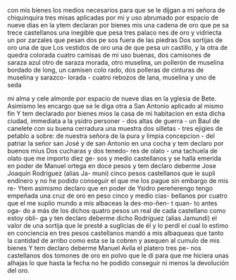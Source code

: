 con mis bienes los medios necesarios para que se le dijgan a mi señora de chiquinquira tres misas aplicadas por mi y uso abrumado por espacio de nueve dias en la
ytem declaran por bienes mis una cadena de oro que pe
sa trece castellanos una inegible que pesa tres palaco
nes de oro y vidriecta un por zarzales que pesan dos pe
sos fuera de las piedras Dos sortijas de oro una de que
Los vestidos de oro una de que pesa un castillo, y la otra de quedra colorada cuatro camisas de mi uso buenas, dos camisones de saraza azul otro de saraza morada, otro muselina, un pollerón de muselina bordado de long, un camisen colo
rado, dos polleras de cinturas de muselina y sarazco- lorada - cuatro rebozos de lana, muselina y uno de seda

mi alma y cele almorde por espacio de nueve días en la yglesia de Bete. Asimismo les encargo que se le diga otra a San Antonio aplicado al mismo fin Y tem declarado por bienes mios la casa de mi habitacion
en esta dicha ciudad, immediata a la ysidro personer - dos altas de guerra - un Baul de canelete con su buena cerradura una muestra dos silletas - tres ejigies de petablo a sobre: de nuestra señora de la pura y limpia concepcion - del patriar
la señor san José y de san Antonio en una cocha y tem declaro por buenos mius Dos cucharas y dos tenedo- res de olato - una tachuela de olato que me importo diez ge- sos y medio castellanos y se halla emerida en poder de Manuel
ortega en doce pesos
y tem declaro deberme Jose Joaquín Rodríguez (alias Ja-
muni) cinco pesos castellanos que le supli endínero y no he
podido conseguir el que me los pague sin embargo de mis re-
Ytem asimismo declaro que en poder de Ysidro pereñerengo tengo empeñada una cruz de oro en peso cinco y medio cias- bellanos por cuatro que el me suplio mundo a mis albaceas
la des-mo-ñen- t quan- to antes oga- do a más de los dichos
quatro pesos un real de cada castellano como estoy obli- ga
y ten declaro deberme dicho Rodríguez (alias Jamundi)
el valor de una sortija que le presté a suglicias de él y lo perdí el cual lo estimo en conciencia en tres pesos castellanos mandó a mis albaqueas que tanto la cantidad de arribo como esta se la cobren y asequen al cumulo de mis bienes
Y tem declaro deberme Manuel Avila el platero tres pe- nos castellanos dos tomones de oro en polvo que le di para que me hiciera unas alhajas lo que hasta la fecha no he podido conseguir ni menos la devolución del oro.